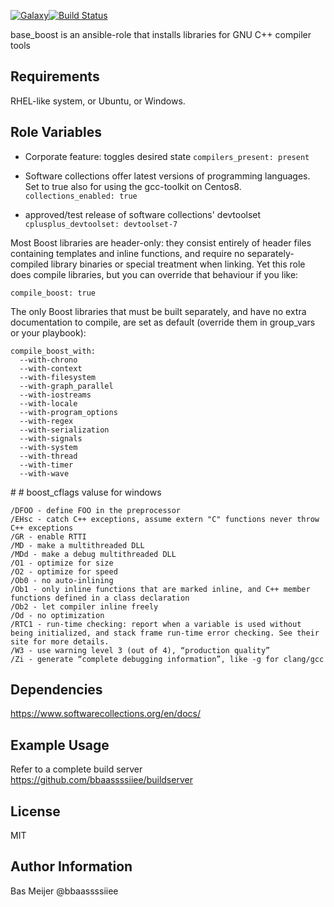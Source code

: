 [![Galaxy](https://img.shields.io/badge/galaxy-dockpack.base__cplusplus-blue.svg?style=flat)](https://galaxy.ansible.com/dockpack/base_cplusplus)[![Build Status](https://api.travis-ci.org/dockpack/base_cplusplus.svg)](https://travis-ci.org/dockpack/base_cplusplus)

base_boost is an ansible-role that installs libraries for GNU C++ compiler tools

Requirements
------------

RHEL-like system, or Ubuntu, or Windows.


Role Variables
--------------
- Corporate feature: toggles desired state
`compilers_present: present`

- Software collections offer latest versions of programming languages. Set to true also for using the gcc-toolkit on Centos8.
`collections_enabled: true`

- approved/test release of software collections' devtoolset
`cplusplus_devtoolset: devtoolset-7`

Most Boost libraries are header-only: they consist entirely of header files containing templates and inline functions, and require no separately-compiled library binaries or special treatment when linking. Yet this role does compile libraries, but you can override that behaviour if you like:

```
compile_boost: true
```
The only Boost libraries that must be built separately, and have no extra documentation to compile, are set as default (override them in group_vars or your playbook):

```
compile_boost_with:
  --with-chrono
  --with-context
  --with-filesystem
  --with-graph_parallel
  --with-iostreams
  --with-locale
  --with-program_options
  --with-regex
  --with-serialization
  --with-signals
  --with-system
  --with-thread
  --with-timer
  --with-wave
```



# # boost_cflags valuse for windows

    /DFOO - define FOO in the preprocessor
    /EHsc - catch C++ exceptions, assume extern "C" functions never throw C++ exceptions
    /GR - enable RTTI
    /MD - make a multithreaded DLL
    /MDd - make a debug multithreaded DLL
    /O1 - optimize for size
    /O2 - optimize for speed
    /Ob0 - no auto-inlining
    /Ob1 - only inline functions that are marked inline, and C++ member functions defined in a class declaration
    /Ob2 - let compiler inline freely
    /Od - no optimization
    /RTC1 - run-time checking: report when a variable is used without being initialized, and stack frame run-time error checking. See their site for more details.
    /W3 - use warning level 3 (out of 4), “production quality”
    /Zi - generate “complete debugging information”, like -g for clang/gcc



Dependencies
------------

https://www.softwarecollections.org/en/docs/

Example Usage
----------------

Refer to a complete build server https://github.com/bbaassssiiee/buildserver

License
-------

MIT

Author Information
------------------

Bas Meijer
@bbaassssiiee
